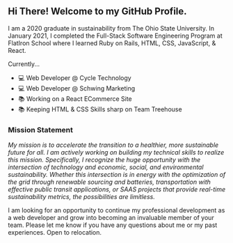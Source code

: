 <h2>Hi There! Welcome to my GitHub Profile.</h2>
<p>I am a 2020 graduate in sustainability from The Ohio State University. In January 2021, I completed the Full-Stack Software Engineering Program at FlatIron School where I learned Ruby on Rails, HTML, CSS, JavaScript, & React.</p>
<p>Currently...</p>
<ul>
  <li>💻 Web Developer @ Cycle Technology </li>
  <li>💻 Web Developer @ Schwing Marketing </li>
  <li>📚 Working on a React ECommerce Site</li>
  <li>📚 Keeping HTML & CSS Skills sharp on Team Treehouse</li>
</ul>

<h3>Mission Statement</h3>
<p><i>My mission is to accelerate the transition to a healthier, more sustainable future for all. I am actively working on building my technical skills to realize this mission. Specifically, I recognize the huge opportunity with the intersection of technology and economic, social, and environmental sustainability. Whether this intersection is in energy with the optimization of the grid through renewable sourcing and batteries, transportation with effective public transit applications, or SAAS projects that provide real-time sustainability metrics, the possibilities are limitless.
</i></p>

<p>
  I am looking for an opportunity to continue my professional development as a web developer and grow into becoming an invaluable member of your team. Please let me know if you have any questions about me or my past experiences. Open to relocation.

 </p>
